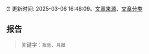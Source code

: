:alarm_clock: 更新时间: 2025-03-06 16:46:09。[文章来源](/README.md)、[文章分类](/TAGS.md)

## 报告


> 关键字：`报告`、`月报`



